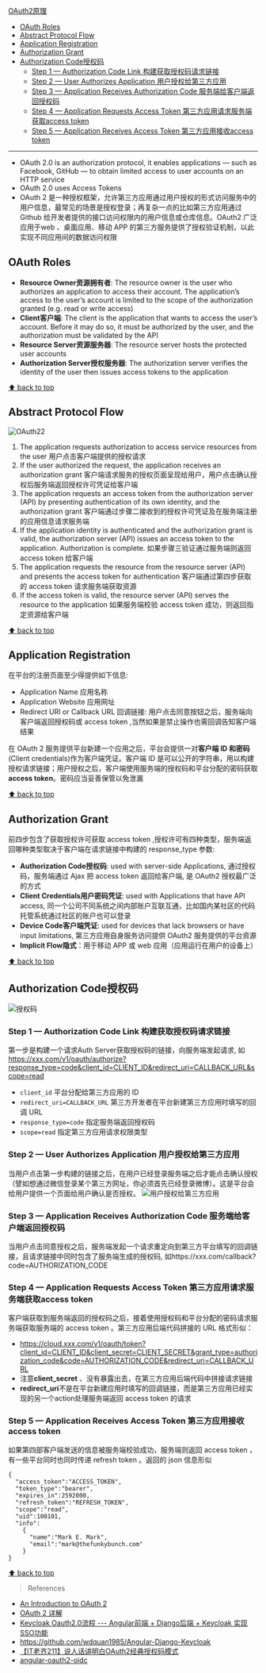 [OAuth2原理](#top)

- [OAuth Roles](#oauth-roles)
- [Abstract Protocol Flow](#abstract-protocol-flow)
- [Application Registration](#application-registration)
- [Authorization Grant](#authorization-grant)
- [Authorization Code授权码](#authorization-code授权码)
  - [Step 1 — Authorization Code Link 构建获取授权码请求链接](#step-1--authorization-code-link-构建获取授权码请求链接)
  - [Step 2 — User Authorizes Application 用户授权给第三方应用](#step-2--user-authorizes-application-用户授权给第三方应用)
  - [Step 3 — Application Receives Authorization Code 服务端给客户端返回授权码](#step-3--application-receives-authorization-code-服务端给客户端返回授权码)
  - [Step 4 — Application Requests Access Token 第三方应用请求服务端获取access token](#step-4--application-requests-access-token-第三方应用请求服务端获取access-token)
  - [Step 5 — Application Receives Access Token 第三方应用接收access token](#step-5--application-receives-access-token-第三方应用接收access-token)

--------------------------------------------------------------

- OAuth 2.0 is an authorization protocol, it enables applications — such as Facebook, GitHub — to obtain limited access to user accounts on an HTTP service 
- OAuth 2.0 uses Access Tokens
- OAuth 2 是一种授权框架，允许第三方应用通过用户授权的形式访问服务中的用户信息，最常见的场景是授权登录；再复杂一点的比如第三方应用通过 Github 给开发者提供的接口访问权限内的用户信息或仓库信息。OAuth2 广泛应用于web 、桌面应用、移动 APP 的第三方服务提供了授权验证机制，以此实现不同应用间的数据访问权限

## OAuth Roles

- **Resource Owner资源拥有者**: The resource owner is the user who authorizes an application to access their account. The application’s access to the user’s account is limited to the scope of the authorization granted (e.g. read or write access)
- **Client客户端**: The client is the application that wants to access the user’s account. Before it may do so, it must be authorized by the user, and the authorization must be validated by the API
- **Resource Server资源服务器**: The resource server hosts the protected user accounts
- **Authorization Server授权服务器**: The authorization server verifies the identity of the user then issues access tokens to the application

[⬆ back to top](#top)

## Abstract Protocol Flow

![OAuth22](OAuth2-2.png)

1. The application requests authorization to access service resources from the user 用户点击客户端提供的授权请求
2. If the user authorized the request, the application receives an authorization grant 客户端请求服务的授权页面呈现给用户，用户点击确认授权后服务端返回授权许可凭证给客户端
3. The application requests an access token from the authorization server (API) by presenting authentication of its own identity, and the authorization grant 客户端通过步骤二接收到的授权许可凭证及在服务端注册的应用信息请求服务端
4. If the application identity is authenticated and the authorization grant is valid, the authorization server (API) issues an access token to the application. Authorization is complete. 如果步骤三验证通过服务端则返回 access token 给客户端
5. The application requests the resource from the resource server (API) and presents the access token for authentication 客户端通过第四步获取的 access token 请求服务端获取资源
6. If the access token is valid, the resource server (API) serves the resource to the application 如果服务端校验 access token 成功，则返回指定资源给客户端

[⬆ back to top](#top)

## Application Registration

在平台的注册页面至少得提供如下信息: 
- Application Name 应用名称
- Application Website 应用网址
- Redirect URI or Callback URL 回调链接: 用户点击同意按钮之后，服务端向客户端返回授权码或 access token ,当然如果是禁止操作也需回调告知客户端结果

在 OAuth 2 服务提供平台新建一个应用之后，平台会提供一对**客户端 ID 和密码**(Client credentials)作为客户端凭证。客户端 ID 是可以公开的字符串，用以构建授权请求链接；用户授权之后，客户端使用服务端的授权码和平台分配的密码获取**access token**。密码应当妥善保管以免泄漏

[⬆ back to top](#top)

## Authorization Grant

前四步包含了获取授权许可获取 access token ,授权许可有四种类型，服务端返回哪种类型取决于客户端在请求链接中构建的 response_type 参数: 
- **Authorization Code授权码**: used with server-side Applications, 通过授权码，服务端通过 Ajax 把 access token 返回给客户端, 是 OAuth2 授权最广泛的方式
- **Client Credentials用户密码凭证**: used with Applications that have API access, 同一个公司不同系统之间内部账户互联互通，比如国内某社区的代码托管系统通过社区的账户也可以登录
- **Device Code客户端凭证**: used for devices that lack browsers or have input limitations, 第三方应用自身服务访问提供 OAuth2 服务提供的平台资源
- **Implicit Flow隐式**：用于移动 APP 或 web 应用（应用运行在用户的设备上）

[⬆ back to top](#top)

## Authorization Code授权码

![授权码](授权码.png)

### Step 1 — Authorization Code Link 构建获取授权码请求链接

第一步是构建一个请求Auth Server获取授权码的链接，向服务端发起请求, 如 https://xxx.com/v1/oauth/authorize?response_type=code&client_id=CLIENT_ID&redirect_uri=CALLBACK_URL&scope=read
- `client_id` 平台分配给第三方应用的 ID
- `redirect_uri=CALLBACK_URL` 第三方开发者在平台新建第三方应用时填写的回调 URL
- `response_type=code` 指定服务端返回授权码
- `scope=read` 指定第三方应用请求权限类型

### Step 2 — User Authorizes Application 用户授权给第三方应用

当用户点击第一步构建的链接之后，在用户已经登录服务端之后才能点击确认授权（譬如想通过微信登录某个第三方网址，你必须首先已经登录微博）。这是平台会给用户提供一个页面给用户确认是否授权。
![用户授权给第三方应用](用户授权给第三方应用.png)

### Step 3 — Application Receives Authorization Code 服务端给客户端返回授权码

当用户点击同意授权之后，服务端发起一个请求重定向到第三方平台填写的回调链接，且请求链接中同时包含了服务端生成的授权码, 如https://xxx.com/callback?code=AUTHORIZATION_CODE

### Step 4 — Application Requests Access Token 第三方应用请求服务端获取access token

客户端获取到服务端返回的授权码之后，接着使用授权码和平台分配的密码请求服务端获取服务端的 access token 。第三方应用后端代码拼接的 URL 格式形似：
- https://cloud.xxx.com/v1/oauth/token?client_id=CLIENT_ID&client_secret=CLIENT_SECRET&grant_type=authorization_code&code=AUTHORIZATION_CODE&redirect_uri=CALLBACK_URL
- 注意**client_secret** 、没有暴露出去，在第三方应用后端代码中拼接请求链接
- **redirect_uri**不是在平台新建应用时填写的回调链接，而是第三方应用已经实现的另一个action处理服务端返回 access token 的请求

### Step 5 — Application Receives Access Token 第三方应用接收access token

如果第四部客户端发送的信息被服务端校验成功，服务端则返回 access token ，有一些平台同时也同时传递 refresh token 。返回的 json 信息形似

```
{
  "access_token":"ACCESS_TOKEN",
  "token_type":"bearer",
  "expires_in":2592000,
  "refresh_token":"REFRESH_TOKEN",
  "scope":"read",
  "uid":100101,
  "info":
    {
      "name":"Mark E. Mark",
      "email":"mark@thefunkybunch.com"
    }
}
```

[⬆ back to top](#top)

> References
- [An Introduction to OAuth 2](https://www.digitalocean.com/community/tutorials/an-introduction-to-oauth-2)
- [OAuth 2 详解](https://zhuanlan.zhihu.com/p/30720675)
- [Keycloak Oauth2.0流程 --- Angular前端 + Django后端 + Keycloak 实现SSO功能](https://blog.csdn.net/wdquan19851029/article/details/112307459)
- https://github.com/wdquan1985/Angular-Django-Keycloak
- [【IT老齐211】说人话讲明白OAuth2经典授权码模式](https://www.bilibili.com/video/BV1ja411379W/?spm_id_from=333.788&vd_source=bad1d35f8fbfa2b52a4d43328c042500)
- [angular-oauth2-oidc](https://github.com/manfredsteyer/angular-oauth2-oidc)
